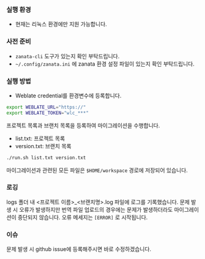 ### 실행 환경
- 현재는 리눅스 환경에만 지원 가능합니다. 

### 사전 준비
- `zanata-cli` 도구가 있는지 확인 부탁드립니다.
- `~/.config/zanata.ini` 에 zanata 환경 설정 파일이 있는지 확인 부탁드립니다. 

### 실행 방법
- Weblate credential를 환경변수에 등록합니다. 
```bash
export WEBLATE_URL="https://"
export WEBLATE_TOKEN="wlc_***"

```

프로젝트 목록과 브랜치 목록을 등록하여 마이그레이션을 수행합니다. 
- list.txt: 프로젝트 목록
- version.txt: 브랜치 목록 
```bash
./run.sh list.txt version.txt
```

마이그레이션과 관련된 모든 파일은 `$HOME/workspace` 경로에 저장되어 있습니다. 

### 로깅 
logs 폴더 내 <프로젝트 이름>_<브랜치명>.log 파일에 로그를 기록했습니다. 
문제 발생 시 오류가 발생하지만 번역 파일 업로드의 경우에는 문제가 발생하더라도 마이그레이션이 중단되지 않습니다. 
오류 메세지는 `[ERROR]` 로 시작됩니다.

### 이슈
문제 발생 시 github issue에 등록해주시면 바로 수정하겠습니다.